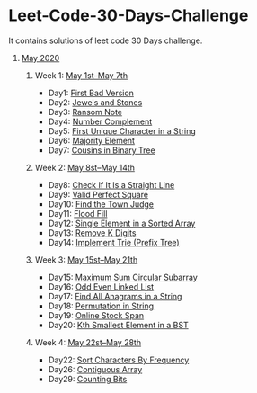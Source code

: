 # Leet-Code-30-Days-Challenge
It contains solutions of leet code 30 Days challenge.

1. [May 2020](https://github.com/DhanabalShanmugam/Leet-Code-30-Days-Challenge/tree/master/May2020)
   1) Week 1: [May 1st–May 7th](https://github.com/DhanabalShanmugam/Leet-Code-30-Days-Challenge/tree/master/May2020/Week1)
        * Day1: [First Bad Version](https://github.com/DhanabalShanmugam/Leet-Code-30-Days-Challenge/tree/master/May2020/Week1/Day1)
        - Day2: [Jewels and Stones](https://github.com/DhanabalShanmugam/Leet-Code-30-Days-Challenge/tree/master/May2020/Week1/Day2)
        - Day3: [Ransom Note](https://github.com/DhanabalShanmugam/Leet-Code-30-Days-Challenge/tree/master/May2020/Week1/Day3)
        - Day4: [Number Complement](https://github.com/DhanabalShanmugam/Leet-Code-30-Days-Challenge/tree/master/May2020/Week1/Day4)
        - Day5: [First Unique Character in a String](https://github.com/DhanabalShanmugam/Leet-Code-30-Days-Challenge/tree/master/May2020/Week1/Day5)
        - Day6: [Majority Element](https://github.com/DhanabalShanmugam/Leet-Code-30-Days-Challenge/tree/master/May2020/Week1/Day6)
        - Day7: [Cousins in Binary Tree](https://github.com/DhanabalShanmugam/Leet-Code-30-Days-Challenge/tree/master/May2020/Week1/Day7)  
        
   2) Week 2: [May 8st–May 14th](https://github.com/DhanabalShanmugam/Leet-Code-30-Days-Challenge/tree/master/May2020/Week2) 
         * Day8: [Check If It Is a Straight Line](https://github.com/DhanabalShanmugam/Leet-Code-30-Days-Challenge/tree/master/May2020/Week2/Day8)
         * Day9: [Valid Perfect Square](https://github.com/DhanabalShanmugam/Leet-Code-30-Days-Challenge/tree/master/May2020/Week2/Day9)
         * Day10: [Find the Town Judge](https://github.com/DhanabalShanmugam/Leet-Code-30-Days-Challenge/tree/master/May2020/Week2/Day_10)
         * Day11: [Flood Fill](https://github.com/DhanabalShanmugam/Leet-Code-30-Days-Challenge/tree/master/May2020/Week2/Day_11)
         * Day12: [Single Element in a Sorted Array](https://github.com/DhanabalShanmugam/Leet-Code-30-Days-Challenge/tree/master/May2020/Week2/Day_12)         
         * Day13: [Remove K Digits](https://github.com/DhanabalShanmugam/Leet-Code-30-Days-Challenge/tree/master/May2020/Week2/Day_13)   
         * Day14: [Implement Trie (Prefix Tree)](https://github.com/DhanabalShanmugam/Leet-Code-30-Days-Challenge/tree/master/May2020/Week2/Day_14)         
   3) Week 3: [May 15st–May 21th](https://github.com/DhanabalShanmugam/Leet-Code-30-Days-Challenge/tree/master/May2020/Week3)
       * Day15: [Maximum Sum Circular Subarray](https://github.com/DhanabalShanmugam/Leet-Code-30-Days-Challenge/tree/master/May2020/Week3/Day_15)
       * Day16: [Odd Even Linked List](https://github.com/DhanabalShanmugam/Leet-Code-30-Days-Challenge/tree/master/May2020/Week3/Day_16)
       * Day17: [Find All Anagrams in a String](https://github.com/DhanabalShanmugam/Leet-Code-30-Days-Challenge/tree/master/May2020/Week3/Day_17)
       * Day18: [Permutation in String](https://github.com/DhanabalShanmugam/Leet-Code-30-Days-Challenge/tree/master/May2020/Week3/Day_18)
       * Day19: [Online Stock Span](https://github.com/DhanabalShanmugam/Leet-Code-30-Days-Challenge/tree/master/May2020/Week3/Day_19)
       * Day20: [Kth Smallest Element in a BST](https://github.com/DhanabalShanmugam/Leet-Code-30-Days-Challenge/tree/master/May2020/Week3/Day_20)
   4) Week 4: [May 22st–May 28th](https://github.com/DhanabalShanmugam/Leet-Code-30-Days-Challenge/tree/master/May2020/Week4)
       * Day22: [Sort Characters By Frequency](https://github.com/DhanabalShanmugam/Leet-Code-30-Days-Challenge/tree/master/May2020/Week4/Day_22)  
       * Day26: [Contiguous Array](https://github.com/DhanabalShanmugam/Leet-Code-30-Days-Challenge/tree/master/May2020/Week4/Day_26)  
       * Day29: [Counting Bits](https://github.com/DhanabalShanmugam/Leet-Code-30-Days-Challenge/tree/master/May2020/Week4/Day_29)  
   <!--5) Week 5: [May 29st–May 31th](https://github.com/DhanabalShanmugam/Leet-Code-30-Days-Challenge/tree/master/May2020/Week5)
